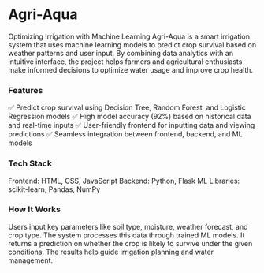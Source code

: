 # Agri-Aqua

Optimizing Irrigation with Machine Learning
Agri-Aqua is a smart irrigation system that uses machine learning models to predict crop survival based on weather patterns and user input. By combining data analytics with an intuitive interface, the project helps farmers and agricultural enthusiasts make informed decisions to optimize water usage and improve crop health.

### Features
✅ Predict crop survival using Decision Tree, Random Forest, and Logistic Regression models
✅ High model accuracy (92%) based on historical data and real-time inputs
✅ User-friendly frontend for inputting data and viewing predictions
✅ Seamless integration between frontend, backend, and ML models

### Tech Stack
Frontend: HTML, CSS, JavaScript
Backend: Python, Flask
ML Libraries: scikit-learn, Pandas, NumPy

### How It Works
Users input key parameters like soil type, moisture, weather forecast, and crop type.
The system processes this data through trained ML models.
It returns a prediction on whether the crop is likely to survive under the given conditions.
The results help guide irrigation planning and water management.
